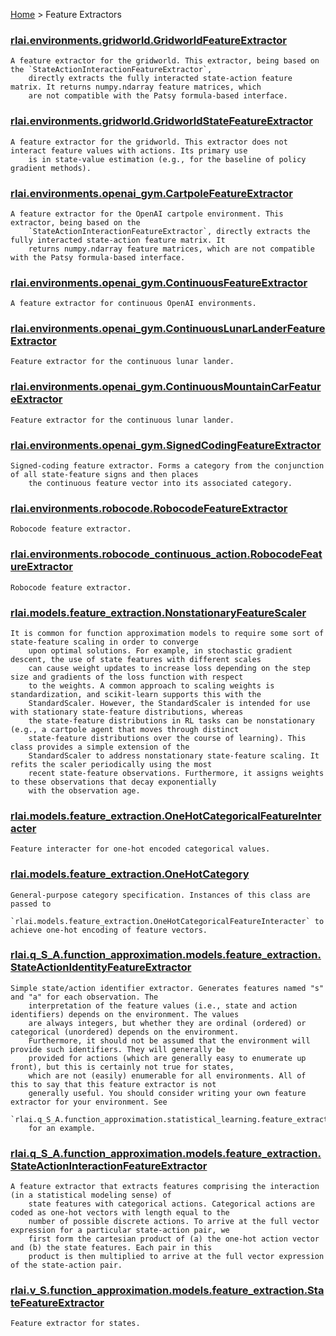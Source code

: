 [Home](index.md) > Feature Extractors
### [rlai.environments.gridworld.GridworldFeatureExtractor](https://github.com/MatthewGerber/rlai/tree/master/src/rlai/environments/gridworld.py#L203)
```
A feature extractor for the gridworld. This extractor, being based on the `StateActionInteractionFeatureExtractor`,
    directly extracts the fully interacted state-action feature matrix. It returns numpy.ndarray feature matrices, which
    are not compatible with the Patsy formula-based interface.
```
### [rlai.environments.gridworld.GridworldStateFeatureExtractor](https://github.com/MatthewGerber/rlai/tree/master/src/rlai/environments/gridworld.py#L329)
```
A feature extractor for the gridworld. This extractor does not interact feature values with actions. Its primary use
    is in state-value estimation (e.g., for the baseline of policy gradient methods).
```
### [rlai.environments.openai_gym.CartpoleFeatureExtractor](https://github.com/MatthewGerber/rlai/tree/master/src/rlai/environments/openai_gym.py#L635)
```
A feature extractor for the OpenAI cartpole environment. This extractor, being based on the
    `StateActionInteractionFeatureExtractor`, directly extracts the fully interacted state-action feature matrix. It
    returns numpy.ndarray feature matrices, which are not compatible with the Patsy formula-based interface.
```
### [rlai.environments.openai_gym.ContinuousFeatureExtractor](https://github.com/MatthewGerber/rlai/tree/master/src/rlai/environments/openai_gym.py#L775)
```
A feature extractor for continuous OpenAI environments.
```
### [rlai.environments.openai_gym.ContinuousLunarLanderFeatureExtractor](https://github.com/MatthewGerber/rlai/tree/master/src/rlai/environments/openai_gym.py#L911)
```
Feature extractor for the continuous lunar lander.
```
### [rlai.environments.openai_gym.ContinuousMountainCarFeatureExtractor](https://github.com/MatthewGerber/rlai/tree/master/src/rlai/environments/openai_gym.py#L984)
```
Feature extractor for the continuous lunar lander.
```
### [rlai.environments.openai_gym.SignedCodingFeatureExtractor](https://github.com/MatthewGerber/rlai/tree/master/src/rlai/environments/openai_gym.py#L858)
```
Signed-coding feature extractor. Forms a category from the conjunction of all state-feature signs and then places
    the continuous feature vector into its associated category.
```
### [rlai.environments.robocode.RobocodeFeatureExtractor](https://github.com/MatthewGerber/rlai/tree/master/src/rlai/environments/robocode.py#L621)
```
Robocode feature extractor.
```
### [rlai.environments.robocode_continuous_action.RobocodeFeatureExtractor](https://github.com/MatthewGerber/rlai/tree/master/src/rlai/environments/robocode_continuous_action.py#L648)
```
Robocode feature extractor.
```
### [rlai.models.feature_extraction.NonstationaryFeatureScaler](https://github.com/MatthewGerber/rlai/tree/master/src/rlai/models/feature_extraction.py#L66)
```
It is common for function approximation models to require some sort of state-feature scaling in order to converge
    upon optimal solutions. For example, in stochastic gradient descent, the use of state features with different scales
    can cause weight updates to increase loss depending on the step size and gradients of the loss function with respect
    to the weights. A common approach to scaling weights is standardization, and scikit-learn supports this with the
    StandardScaler. However, the StandardScaler is intended for use with stationary state-feature distributions, whereas
    the state-feature distributions in RL tasks can be nonstationary (e.g., a cartpole agent that moves through distinct
    state-feature distributions over the course of learning). This class provides a simple extension of the
    StandardScaler to address nonstationary state-feature scaling. It refits the scaler periodically using the most
    recent state-feature observations. Furthermore, it assigns weights to these observations that decay exponentially
    with the observation age.
```
### [rlai.models.feature_extraction.OneHotCategoricalFeatureInteracter](https://github.com/MatthewGerber/rlai/tree/master/src/rlai/models/feature_extraction.py#L167)
```
Feature interacter for one-hot encoded categorical values.
```
### [rlai.models.feature_extraction.OneHotCategory](https://github.com/MatthewGerber/rlai/tree/master/src/rlai/models/feature_extraction.py#L218)
```
General-purpose category specification. Instances of this class are passed to
    `rlai.models.feature_extraction.OneHotCategoricalFeatureInteracter` to achieve one-hot encoding of feature vectors.
```
### [rlai.q_S_A.function_approximation.models.feature_extraction.StateActionIdentityFeatureExtractor](https://github.com/MatthewGerber/rlai/tree/master/src/rlai/q_S_A/function_approximation/models/feature_extraction.py#L151)
```
Simple state/action identifier extractor. Generates features named "s" and "a" for each observation. The
    interpretation of the feature values (i.e., state and action identifiers) depends on the environment. The values
    are always integers, but whether they are ordinal (ordered) or categorical (unordered) depends on the environment.
    Furthermore, it should not be assumed that the environment will provide such identifiers. They will generally be
    provided for actions (which are generally easy to enumerate up front), but this is certainly not true for states,
    which are not (easily) enumerable for all environments. All of this to say that this feature extractor is not
    generally useful. You should consider writing your own feature extractor for your environment. See
    `rlai.q_S_A.function_approximation.statistical_learning.feature_extraction.gridworld.GridworldFeatureExtractor`
    for an example.
```
### [rlai.q_S_A.function_approximation.models.feature_extraction.StateActionInteractionFeatureExtractor](https://github.com/MatthewGerber/rlai/tree/master/src/rlai/q_S_A/function_approximation/models/feature_extraction.py#L87)
```
A feature extractor that extracts features comprising the interaction (in a statistical modeling sense) of
    state features with categorical actions. Categorical actions are coded as one-hot vectors with length equal to the
    number of possible discrete actions. To arrive at the full vector expression for a particular state-action pair, we
    first form the cartesian product of (a) the one-hot action vector and (b) the state features. Each pair in this
    product is then multiplied to arrive at the full vector expression of the state-action pair.
```
### [rlai.v_S.function_approximation.models.feature_extraction.StateFeatureExtractor](https://github.com/MatthewGerber/rlai/tree/master/src/rlai/v_S/function_approximation/models/feature_extraction.py#L11)
```
Feature extractor for states.
```
